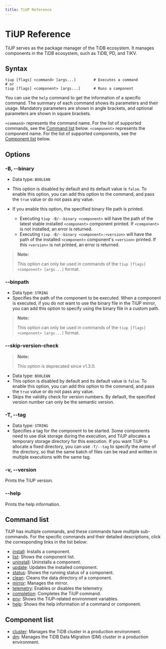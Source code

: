```yaml
---
title: TiUP Reference
---
```


# TiUP Reference

TiUP serves as the package manager of the TiDB ecosystem. It manages components in the TiDB ecosystem, such as TiDB, PD, and TiKV.

## Syntax

```shell
tiup [flags] <command> [args...]        # Executes a command
# or
tiup [flags] <component> [args...]      # Runs a component
```

You can use the `help` command to get the information of a specific command. The summary of each command shows its parameters and their usage. Mandatory parameters are shown in angle brackets, and optional parameters are shown in square brackets.

`<command>` represents the command name. For the list of supported commands, see the [Command list](#command-list) below. `<component>` represents the component name. For the list of supported components, see the [Component list](#component-list) below.

## Options

### -B, --binary

- Data type: `BOOLEAN`
- This option is disabled by default and its default value is `false`. To enable this option, you can add this option to the command, and pass the `true` value or do not pass any value.
- If you enable this option, the specified binary file path is printed.

    - Executing `tiup -B/--binary <component>` will have the path of the latest stable installed `<component>` component printed. If `<component>` is not installed, an error is returned.
    - Executing `tiup -B/--binary <component>:<version>` will have the path of the installed `<component>` component's `<version>` printed. If this `<version>` is not printed, an error is returned.

> **Note:**
>
> This option can only be used in commands of the `tiup [flags] <component> [args...]` format.

### --binpath

- Data type: `STRING`
- Specifies the path of the component to be executed. When a component is executed, if you do not want to use the binary file in the TiUP mirror, you can add this option to specify using the binary file in a custom path.

> **Note:**
>
> This option can only be used in commands of the `tiup [flags] <component> [args...]` format.

### --skip-version-check

> **Note:**
>
> This option is deprecated since v1.3.0.

- Data type: `BOOLEAN`
- This option is disabled by default and its default value is `false`. To enable this option, you can add this option to the command, and pass the `true` value or do not pass any value.
- Skips the validity check for version numbers. By default, the specified version number can only be the semantic version.

### -T, --tag

- Data type: `STRING`
- Specifies a tag for the component to be started. Some components need to use disk storage during the execution, and TiUP allocates a temporary storage directory for this execution. If you want TiUP to allocate a fixed directory, you can use `-T/--tag` to specify the name of the directory, so that the same batch of files can be read and written in multiple executions with the same tag.

### -v, --version

Prints the TiUP version.

### --help

Prints the help information.

## Command list

TiUP has multiple commands, and these commands have multiple sub-commands. For the specific commands and their detailed descriptions, click the corresponding links in the list below:

- [install](/tiup/tiup-command-install.md): Installs a component.
- [list](/tiup/tiup-command-list.md): Shows the component list.
- [uninstall](/tiup/tiup-command-uninstall.md): Uninstalls a component.
- [update](/tiup/tiup-command-update.md): Updates the installed component.
- [status](/tiup/tiup-command-status.md): Shows the running status of a component.
- [clean](/tiup/tiup-command-clean.md): Cleans the data directory of a component.
- [mirror](/tiup/tiup-command-mirror.md): Manages the mirror.
- [telemetry](/tiup/tiup-command-telemetry.md): Enables or disables the telemetry.
- [completion](/tiup/tiup-command-completion.md): Completes the TiUP command.
- [env](/tiup/tiup-command-env.md): Shows the TiUP-related environment variables.
- [help](/tiup/tiup-command-help.md): Shows the help information of a command or component.

## Component list

- [cluster](/tiup/tiup-component-cluster.md): Manages the TiDB cluster in a production environment.
- [dm](/tiup/tiup-component-dm.md): Manages the TiDB Data Migration (DM) cluster in a production environment.
